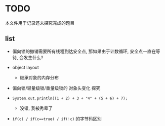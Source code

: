 # TODO

本文件用于记录还未探究完成的题目

## list

- 偏向锁的撤销需要所有线程到达安全点, 那如果由于计数循环, 安全点一直在等待, 会发生什么?

- object layout
    - 继承对象的内存分布
- 偏向锁/轻量级锁/重量级锁的 对象头变化 探究
- `System.out.println((1 + 2) + 3 + "4" + (5 + 6) + 7);`
    - 没错, 我被秀晕了
- `if(c) / if(c==true) / if(!c)` 的字节码区别


